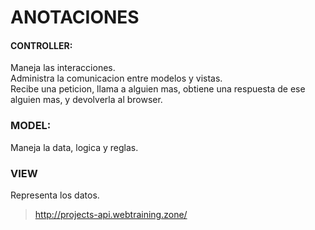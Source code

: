 # **ANOTACIONES**

#### **CONTROLLER:**
Maneja las interacciones.  
Administra la comunicacion entre modelos y vistas.  
Recibe una peticion, llama a alguien mas, obtiene una respuesta de ese alguien mas, y devolverla al browser.

### **MODEL:**
Maneja la data, logica y reglas.

### **VIEW**
Representa los datos.

> http://projects-api.webtraining.zone/
> 